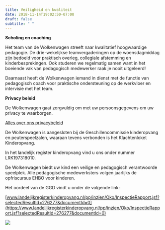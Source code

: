 ```yaml
---
title: Veiligheid en kwaliteit
date: 2018-11-14T19:02:50-07:00
draft: false
subtitle: " "
---
```

**Scholing en coaching**

Het team van de Wolkenwagen streeft naar kwalitatief hoogwaardige pedagogie. De drie-wekelijkse teamvergaderingen op de woensdagmiddag zijn bedoeld voor praktisch overleg, collegiale afstemming en kinderbesprekingen. Ook studeren we regelmatig samen want in het boeiende vak van pedagogisch medewerker raak je nooit uitgeleerd!

Daarnaast heeft de Wolkenwagen iemand in dienst met de functie van  pedagogisch coach voor praktische ondersteuning op de werkvloer en intervisie met het team.

**Privacy beleid** 

De Wolkenwagen gaat zorgvuldig om met uw persoonsgegevens om uw privacy te waarborgen.

[Alles over ons privacybeleid](/privacy_policy_wolkenwagen.pdf)

De Wolkenwagen is aangesloten bij de Geschillencommissie kinderopvang en peuterspeelzalen, waaraan tevens verbonden is het Klachtenloket Kinderopvang.

In het landelijk register kinderopvang vind u ons onder nummer LRK197318010.

De Wolkenwagen biedt uw kind een veilige en pedagogisch verantwoorde speelplek. Alle pedagogische medewerksters volgen jaarlijks de opfriscursus EHBO voor kinderen.

Het oordeel van de GGD vindt u onder de volgende link:

[www.landelijkregisterkinderopvang.nl/pp/inzien/Oko/InspectieRapport.jsf?selectedResultId=276277&documentId=0](https://www.landelijkregisterkinderopvang.nl/pp/inzien/Oko/InspectieRapport.jsf?selectedResultId=276277&documentId=0)

![](img/8-b-glijbaan.jpg)